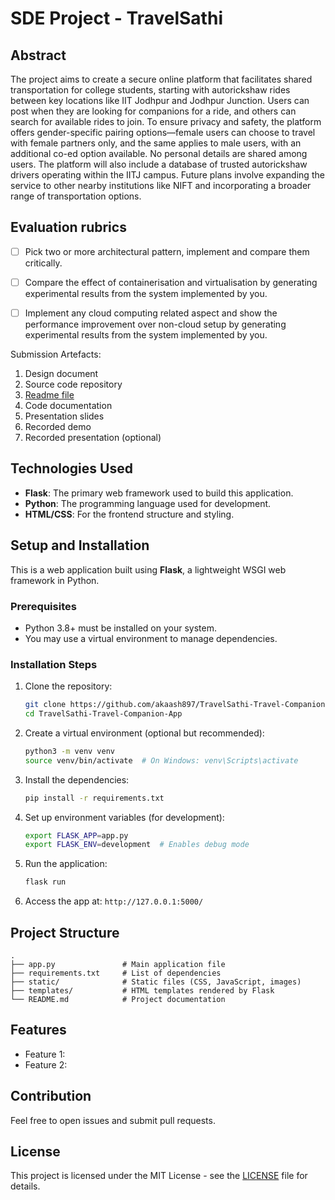 
# SDE Project - TravelSathi 

## Abstract
The project aims to create a secure online platform that facilitates shared transportation for college students, starting with autorickshaw rides between key locations like IIT Jodhpur and Jodhpur Junction. Users can post when they are looking for companions for a ride, and others can search for available rides to join. To ensure privacy and safety, the platform offers gender-specific pairing options—female users can choose to travel with female partners only, and the same applies to male users, with an additional co-ed option available. No personal details are shared among users. The platform will also include a database of trusted autorickshaw drivers operating within the IITJ campus. Future plans involve expanding the service to other nearby institutions like NIFT and incorporating a broader range of transportation options.

## Evaluation rubrics
- [ ] Pick two or more architectural pattern, implement and compare them critically.

- [ ] Compare the effect of containerisation and virtualisation by generating experimental results from the system implemented by you. 

- [ ] Implement any cloud computing related aspect and show the performance improvement over non-cloud setup by generating experimental results from the system implemented by you. 

Submission Artefacts: 
1. Design document 
2. Source code repository
3. [Readme file](README.md) 
4. Code documentation 
5. Presentation slides
6. Recorded demo
7. Recorded presentation (optional)

## Technologies Used

- **Flask**: The primary web framework used to build this application.
- **Python**: The programming language used for development.
- **HTML/CSS**: For the frontend structure and styling.

## Setup and Installation

This is a web application built using **Flask**, a lightweight WSGI web framework in Python.

### Prerequisites

- Python 3.8+ must be installed on your system.
- You may use a virtual environment to manage dependencies.

### Installation Steps

1. Clone the repository:
   ```bash
   git clone https://github.com/akaash897/TravelSathi-Travel-Companion-App.git
   cd TravelSathi-Travel-Companion-App
   ```

2. Create a virtual environment (optional but recommended):
   ```bash
   python3 -m venv venv
   source venv/bin/activate  # On Windows: venv\Scripts\activate
   ```

3. Install the dependencies:
   ```bash
   pip install -r requirements.txt
   ```

4. Set up environment variables (for development):
   ```bash
   export FLASK_APP=app.py
   export FLASK_ENV=development  # Enables debug mode
   ```

5. Run the application:
   ```bash
   flask run
   ```

6. Access the app at: `http://127.0.0.1:5000/`

## Project Structure

```
.
├── app.py               # Main application file
├── requirements.txt     # List of dependencies
├── static/              # Static files (CSS, JavaScript, images)
├── templates/           # HTML templates rendered by Flask
└── README.md            # Project documentation
```

## Features

- Feature 1: 
- Feature 2: 

## Contribution

Feel free to open issues and submit pull requests.

## License

This project is licensed under the MIT License - see the [LICENSE](LICENSE) file for details.
